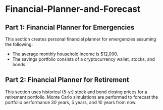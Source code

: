 # Financial-Planner-and-Forecast
## Part 1: Financial Planner for Emergencies
This section creates personal financial planner for emergencies assuming the following:
* The average monthly household income is $12,000.
* The savings portfolio consists of a cryptocurrency wallet, stocks, and bonds.
## Part 2: Financial Planner for Retirement
This section uses historical (5-yr) stock and bond closing prices for a retirement portfolio. Monte Carlo simulations are performed to forecast the portfolio performance 30 years, 5 years, and 10 years from now. 
